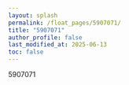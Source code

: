 ```yaml
---
layout: splash
permalink: /float_pages/5907071/
title: "5907071"
author_profile: false
last_modified_at: 2025-06-13
toc: false
---
```

 
5907071
